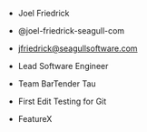 - Joel Friedrick
- @joel-friedrick-seagull-com
- jfriedrick@seagullsoftware.com
- Lead Software Engineer
- Team BarTender Tau

- First Edit Testing for Git
- FeatureX

<!---
joel-friedrick-seagull-com/joel-friedrick-seagull-com is a ✨ special ✨ repository because its `README.md` (this file) appears on your GitHub profile.
You can click the Preview link to take a look at your changes.
--->
